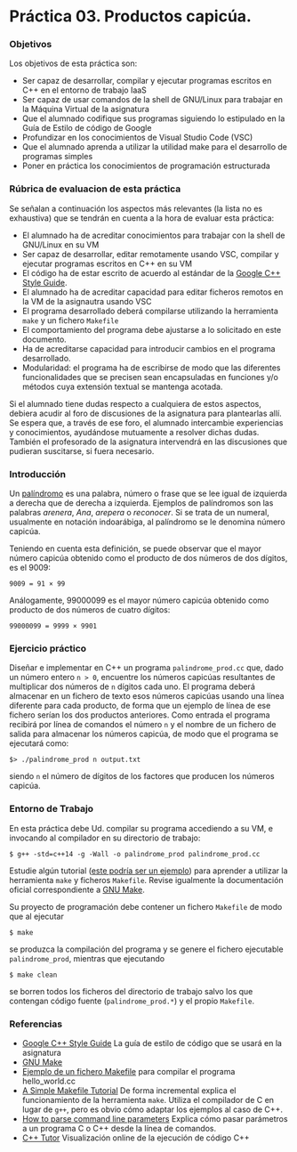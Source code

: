 # Práctica 03. Productos capicúa.

### Objetivos
Los objetivos de esta práctica son: 

* Ser capaz de desarrollar, compilar y ejecutar programas escritos en C++ en el entorno de trabajo IaaS
* Ser capaz de usar comandos de la shell de GNU/Linux para trabajar en la Máquina Virtual de la asignatura
* Que el alumnado codifique sus programas siguiendo lo estipulado en la Guía de Estilo de código de Google
* Profundizar en los conocimientos de Visual Studio Code (VSC)
* Que el alumnado aprenda a utilizar la utilidad make para el desarrollo de programas simples
* Poner en práctica los conocimientos de programación estructurada


### Rúbrica de evaluacion de esta práctica
Se señalan a continuación los aspectos más relevantes (la lista no es exhaustiva)
que se tendrán en cuenta a la hora de evaluar esta práctica:

* El alumnado ha de acreditar conocimientos para trabajar con la shell de GNU/Linux en su VM
* Ser capaz de desarrollar, editar remotamente usando VSC, compilar y ejecutar programas escritos en C++ en su VM
* El código ha de estar escrito de acuerdo al estándar de la [Google C++ Style Guide](https://google.github.io/styleguide/cppguide.html).
* El alumnado ha de acreditar capacidad para editar ficheros remotos en la VM de la asignautra usando VSC
* El programa desarrollado deberá compilarse utilizando la herramienta `make` y un fichero `Makefile`
* El comportamiento del programa debe ajustarse a lo solicitado en este documento.
* Ha de acreditarse capacidad para introducir cambios en el programa desarrollado.
* Modularidad: el programa ha de escribirse de modo que las diferentes funcionalidades que se precisen sean encapsuladas en funciones y/o métodos cuya extensión textual se mantenga acotada.

Si el alumnado tiene dudas respecto a cualquiera de estos aspectos, debiera acudir al
foro de discusiones de la asignatura para plantearlas allı́. 
Se espera que, a través de ese foro, el alumnado intercambie experiencias y conocimientos, ayudándose mutuamente
a resolver dichas dudas. 
También el profesorado de la asignatura intervendrá en las discusiones que pudieran suscitarse, si fuera necesario.
    
### Introducción
Un [palíndromo](https://es.wikipedia.org/wiki/Pal%C3%ADndromo)
es una palabra, número o frase que se lee igual de izquierda a derecha que de derecha a
izquierda.
Ejemplos de palíndromos son las palabras *arenera*, *Ana*, *arepera* o *reconocer*.
Si se trata de un numeral, usualmente en notación indoarábiga, al palíndromo se le denomina número capicúa.

Teniendo en cuenta esta definición, se puede observar que el mayor número capicúa obtenido como el producto
de dos números de dos dígitos, es el 9009:

`9009 = 91 × 99`

Análogamente, 99000099 es el mayor número capicúa obtenido como producto de dos números de cuatro dígitos:

`99000099 = 9999 × 9901`

### Ejercicio práctico
Diseñar e implementar en C++ un programa `palindrome_prod.cc` que, dado un número entero `n > 0`, 
encuentre los números capicúas resultantes de multiplicar dos números de `n` dígitos cada uno. 
El programa deberá almacenar en un fichero de texto esos números capicúas usando una línea diferente para cada
producto, de forma que un ejemplo de línea de ese fichero serían los dos productos anteriores.
Como entrada el programa recibirá por línea de comandos el número `n` y el nombre
de un fichero de salida para almacenar los números capicúa, de modo que el programa se ejecutará como:

`$> ./palindrome_prod n output.txt`

siendo `n` el número de dígitos de los factores que producen los números capicúa.

### Entorno de Trabajo
En esta práctica debe Ud. compilar su programa accediendo a su VM, e invocando al compilador en su directorio
de trabajo:

`$ g++ -std=c++14 -g -Wall -o palindrome_prod palindrome_prod.cc`

Estudie algún tutorial ([este podría ser un ejemplo](https://cs.colby.edu/maxwell/courses/tutorials/maketutor/)) para aprender a utilizar
la herramienta `make` y ficheros `Makefile`.
Revise igualmente la documentación oficial correspondiente a [GNU Make](https://www.gnu.org/software/make/).

Su proyecto de programación debe contener un fichero `Makefile` de modo que al ejecutar

`$ make`

se produzca la compilación del programa y se genere el fichero ejecutable `palindrome_prod`, mientras que
ejecutando

`$ make clean`

se borren todos los ficheros del directorio de trabajo salvo los que contengan código fuente
(`palindrome_prod.*`) y el propio `Makefile`.

### Referencias
* [Google C++ Style Guide](https://google.github.io/styleguide/cppguide.html) La guía de estilo de código que
  se usará en la asignatura
* [GNU Make](https://www.gnu.org/software/make/)
* [Ejemplo de un fichero Makefile](https://github.com/fsande/IB-class-code-examples/blob/master/IntroductionToC%2B%2B/Makefile) para compilar el programa hello_world.cc
* [A Simple Makefile Tutorial](https://cs.colby.edu/maxwell/courses/tutorials/maketutor/) De forma incremental
  explica el funcionamiento de la herramienta `make`. Utiliza el compilador de C en lugar de `g++`, pero es
	obvio cómo adaptar los ejemplos al caso de C++.
* [How to parse command line parameters](http://www.cplusplus.com/articles/DEN36Up4/) Explica cómo pasar parámetros a un programa C o C++ desde la línea de comandos.
* [C++ Tutor](http://pythontutor.com/cpp.html#mode=display) Visualización online de la ejecución de código C++
